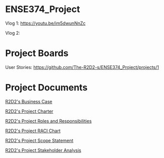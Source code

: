 # ENSE374_Project
Vlog 1: https://youtu.be/im5dwunNnZc

Vlog 2: 

# Project Boards

User Stories: https://github.com/The-R2D2-s/ENSE374_Project/projects/1

# Project Documents
[R2D2's Business Case](https://github.com/The-R2D2-s/ENSE374_Project/blob/main/R2D2's%20Business%20Case.docx?raw=true)

[R2D2's Project Charter](https://github.com/The-R2D2-s/ENSE374_Project/blob/main/R2D2's%20Project%20Charter.docx?raw=true)

[R2D2's Project Roles and Responsibilities](https://github.com/The-R2D2-s/ENSE374_Project/blob/main/R2D2's%20Project%20Roles%20and%20Responsibilities.docx?raw=true)

[R2D2's Project RACI Chart](https://github.com/The-R2D2-s/ENSE374_Project/blob/main/R2D2's%20RACI%20Chart.docx?raw=true)

[R2D2's Project Scope Statement](https://github.com/The-R2D2-s/ENSE374_Project/blob/main/R2D2's%20Project%20Scope%20Statement.docx?raw=true)

[R2D2's Project Stakeholder Analysis](https://github.com/The-R2D2-s/ENSE374_Project/blob/main/R2D2's%20Stakeholder%20Analysis.docx?raw=true)
